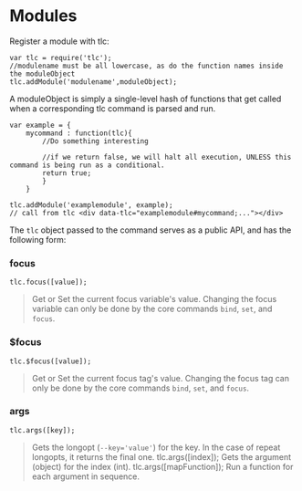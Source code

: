 # Modules

Register a module with tlc:

	var tlc = require('tlc');
	//modulename must be all lowercase, as do the function names inside the moduleObject
	tlc.addModule('modulename',moduleObject);
	
A moduleObject is simply a single-level hash of functions that get called when a corresponding tlc 
command is parsed and run.

	var example = {
		mycommand : function(tlc){
			//Do something interesting
			
			//if we return false, we will halt all execution, UNLESS this command is being run as a conditional.
			return true;
			}
		}
	
	tlc.addModule('examplemodule', example);
	// call from tlc <div data-tlc="examplemodule#mycommand;..."></div>
	
The `tlc` object passed to the command serves as a public API, and has the following form:

### focus
	tlc.focus([value]);
> Get or Set the current focus variable's value.  Changing the focus variable can only be done by the core commands `bind`, `set`, and `focus`.
### $focus
	tlc.$focus([value]);
> Get or Set the current focus tag's value.  Changing the focus tag can only be done by the core commands `bind`, `set`, and `focus`.
### args
	tlc.args([key]);
> Gets the longopt (`--key='value'`) for the key.  In the case of repeat longopts, it returns the final one.
	tlc.args([index]);
> Gets the argument (object) for the index (int).
	tlc.args([mapFunction]);
> Run a function for each argument in sequence.